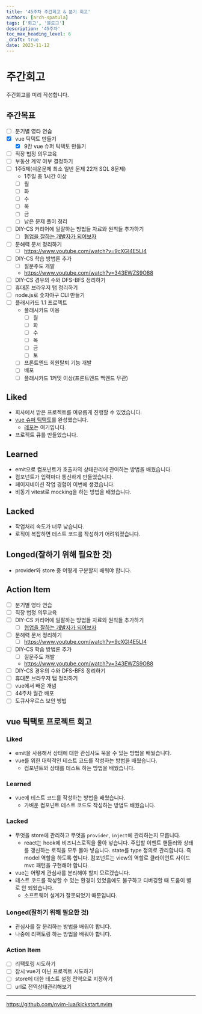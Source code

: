 ```yaml
---
title: '45주차 주간회고 & 분기 회고'
authors: [arch-spatula]
tags: ['회고', '블로그']
description: '45주차'
toc_max_heading_level: 6
_draft: true
date: 2023-11-12
---
```


# 주간회고

<!--truncate-->

주간회고를 미리 작성합니다.

## 주간목표

- [ ] 분기별 영타 연습
- [x] vue 틱택토 만들기
  - [x] 9칸 vue 슈퍼 틱택토 만들기
- [ ] 직장 법정 의무교육
- [ ] 부동산 계약 여부 결정하기
- [ ] 1주5제(쉬운문제 최소 일반 문제 22개 SQL 8문제)
  - 1주일 총 1시간 이상
  - [ ] 월
  - [ ] 화
  - [ ] 수
  - [ ] 목
  - [ ] 금
  - [ ] 남은 문제 풀이 정리
- [ ] DIY-CS 커리어에 일잘하는 방법들 자료와 원칙들 추가하기
  - [ ] [협업을 잘하는 개발자가 되어보자](https://velog.io/@teo/collaboration)
- [ ] 문해력 문서 정리하기
  - [ ] https://www.youtube.com/watch?v=9cXGI4E5Ll4
- [ ] DIY-CS 학습 방법론 추가
  - [ ] 질문주도 개발
  - https://www.youtube.com/watch?v=343EWZS9O88
- [ ] DIY-CS 경우의 수와 DFS-BFS 정리하기
- [ ] 휴대폰 브라우저 탭 정리하기
- [ ] node.js로 숫자야구 CLI 만들기
- [ ] 플래시카드 1.1 프로젝트
  - 플래시카드 이용
    - [ ] 월
    - [ ] 화
    - [ ] 수
    - [ ] 목
    - [ ] 금
    - [ ] 토
  - [ ] 프론트엔드 회원탈퇴 기능 개발
  - [ ] 배포
  - [ ] 플래시카드 1커밋 이상(프론트엔드 백엔드 무관)

## Liked

- 회사에서 받은 프로젝트를 여유롭게 진행할 수 있었습니다.
- [vue 슈퍼 틱택토](https://super-tic-tac-toe-virid.vercel.app/)를 완성했습니다.
  - [레포](https://github.com/arch-spatula/super-tic-tac-toe)는 여기입니다.
- 프로젝트 큐를 만들었습니다.

## Learned

- emit으로 컴포넌트가 호출자의 상태관리에 관여하는 방법을 배웠습니다.
- 컴포넌트가 입력마다 통신하게 만들었습니다.
- 페이지네이션 작업 경험이 이번에 생겼습니다.
- 비동기 vitest로 mocking을 하는 방법을 배웠습니다.

## Lacked

- 작업처리 속도가 너무 낮습니다.
- 로직이 복잡하면 테스트 코드를 작성하기 어려워졌습니다.

## Longed(잘하기 위해 필요한 것)

- provider와 store 중 어떻게 구분할지 배워야 합니다.

## Action Item

- [ ] 분기별 영타 연습
- [ ] 직장 법정 의무교육
- [ ] DIY-CS 커리어에 일잘하는 방법들 자료와 원칙들 추가하기
  - [ ] [협업을 잘하는 개발자가 되어보자](https://velog.io/@teo/collaboration)
- [ ] 문해력 문서 정리하기
  - [ ] https://www.youtube.com/watch?v=9cXGI4E5Ll4
- [ ] DIY-CS 학습 방법론 추가
  - [ ] 질문주도 개발
  - https://www.youtube.com/watch?v=343EWZS9O88
- [ ] DIY-CS 경우의 수와 DFS-BFS 정리하기
- [ ] 휴대폰 브라우저 탭 정리하기
- [ ] vue에서 배운 개념
- [ ] 44주차 월간 배포
- [ ] 도큐사우르스 보안 방법

## vue 틱택토 프로젝트 회고

### Liked

- emit을 사용해서 상태에 대한 관심사도 묶을 수 있는 방법을 배웠습니다.
- vue를 위한 대략적인 테스트 코드를 작성하는 방법을 배웠습니다.
  - 컴포넌트와 상태를 테스트 하는 방법을 배웠습니다.

### Learned

- vue에 테스트 코드를 작성하는 방법을 배웠습니다.
  - 가벼운 컴포넌트 테스트 코드도 작성하는 방법도 배웠습니다.

### Lacked

- 무엇을 store에 관리하고 무엇을 `provider`, `inject`에 관리하는지 모릅니다.
  - react는 hook에 비즈니스로직을 몰아 넣습니다. 주입할 이벤트 핸들러와 상태를 갱신하는 로직을 모두 몰아 넣습니다. state를 type 정의로 관리합니다. 즉 model 역할을 하도록 합니다. 컴포넌트는 view의 역할로 클라이언트 사이드 mvc 패턴을 구현해야 합니다.
- vue는 어떻게 관심사를 분리해야 할지 모르겠습니다.
- 테스트 코드를 작성할 수 있는 환경이 있었음에도 불구하고 디버깅할 때 도움이 별로 안 되었습니다.
  - 소프트웨어 설계가 잘못되었기 때문입니다.

### Longed(잘하기 위해 필요한 것)

- 관심사를 잘 분리하는 방법을 배워야 합니다.
- 나중에 리팩토링 하는 방법을 배워야 합니다.

### Action Item

- [ ] 리팩토링 시도하기
- [ ] 잠시 vue가 아닌 프로젝트 시도하기
- [ ] store에 대한 테스트 설정 전역으로 지정하기
- [ ] url로 전역상태관리해보기

---

https://github.com/nvim-lua/kickstart.nvim

<!-- http://www.nsdi.go.kr/lxportal/?menuno=4085

위 링크는 중개사 등록 정보 확인 가능 -->
